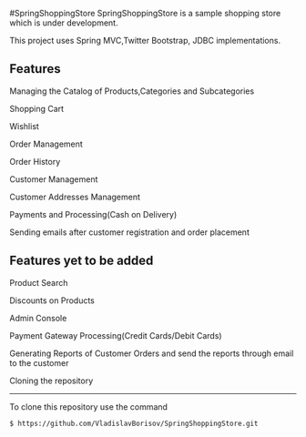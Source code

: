 #SpringShoppingStore
SpringShoppingStore is a sample shopping store which is under development.

This project uses Spring MVC,Twitter Bootstrap, JDBC implementations.

Features
--------

Managing the Catalog of Products,Categories and Subcategories

Shopping Cart

Wishlist

Order Management

Order History

Customer Management

Customer Addresses Management

Payments and Processing(Cash on Delivery)

Sending emails after customer registration and order placement

Features yet to be added
------------------------

Product Search

Discounts on Products

Admin Console

Payment Gateway Processing(Credit Cards/Debit Cards)

Generating Reports of Customer Orders and send the reports through email to the customer

Cloning the repository

--------------------------

To clone this repository use the command

```
$ https://github.com/VladislavBorisov/SpringShoppingStore.git
```
